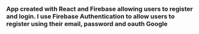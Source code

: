 ### App created with React and Firebase allowing users to register and login. I use Firebase Authentication to allow users to register using their email, password and oauth Google